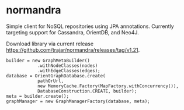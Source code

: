normandra
=========

Simple client for NoSQL repositories using JPA annotations.  Currently targeting support for Cassandra, OrientDB, and Neo4J.

Download library via current release https://github.com/trajar/normandra/releases/tag/v1.21.

```
builder = new GraphMetaBuilder()
            .withNodeClasses(nodes)
            .withEdgeClasses(edges);
database = OrientGraphDatabase.create(
            pathOrUrl, 
            new MemoryCache.Factory(MapFactory.withConcurrency()),
            DatabaseConstruction.CREATE, builder);
meta = builder.create();
graphManager = new GraphManagerFactory(database, meta);            
```
